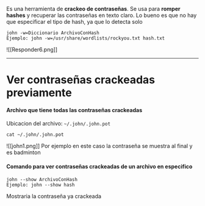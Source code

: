 Es una herramienta de **crackeo de contraseñas**. Se usa para **romper hashes** y recuperar las contraseñas en texto claro. Lo bueno es que no hay que especificar el tipo de hash, ya que lo detecta solo

```shell
john -w=Diccionario ArchivoConHash
Ejemplo: john -w=/usr/share/wordlists/rockyou.txt hash.txt
```

![[Responder6.png]]

---
# Ver contraseñas crackeadas previamente

#### Archivo que tiene todas las contraseñas crackeadas
Ubicacion del archivo: ``~/.john/.john.pot``

```shell
cat ~/.john/.john.pot
```
![[john1.png]]
Por ejemplo en este caso la contraseña se muestra al final y es badminton


#### Comando para ver contraseñas crackeadas de un archivo en especifico

```shell
john --show ArchivoConHash
Ejemplo: john --show hash
```
Mostraria la contraseña ya crackeada